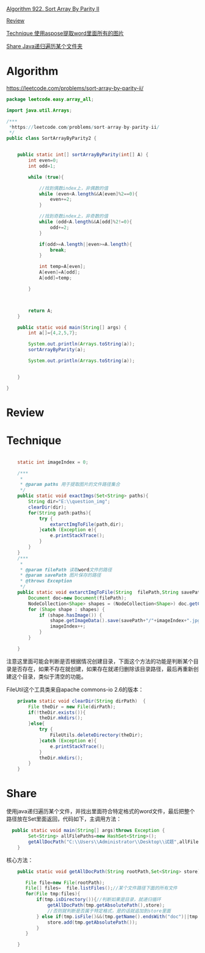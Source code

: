 
 [Algorithm 922. Sort Array By Parity II](#algorithm)

 [Review](#review)

 [Technique 使用aspose提取word里面所有的图片 ](#technique)

 [Share Java递归遍历某个文件夹](#share)


# Algorithm
https://leetcode.com/problems/sort-array-by-parity-ii/
```java
package leetcode.easy.array_all;

import java.util.Arrays;

/***
 *https://leetcode.com/problems/sort-array-by-parity-ii/
 */
public class SortArrayByParity2 {


    public static int[] sortArrayByParity(int[] A) {
        int even=0;
        int odd=1;

        while (true){

            //找到偶数index上，非偶数的值
            while (even<A.length&&A[even]%2==0){
                even+=2;
            }

            //找到奇数index上，非奇数的值
            while (odd<A.length&&A[odd]%2!=0){
                odd+=2;
            }

            if(odd>=A.length||even>=A.length){
                break;
            }

            int temp=A[even];
            A[even]=A[odd];
            A[odd]=temp;

        }



        return A;
    }

    public static void main(String[] args) {
        int a[]={4,2,5,7};

        System.out.println(Arrays.toString(a));
        sortArrayByParity(a);

        System.out.println(Arrays.toString(a));


    }

}


```

# Review


# Technique



```java

    static int imageIndex = 0;

    /***
     *
     * @param paths 用于提取图片的文件路径集合
     */
    public static void exactImgs(Set<String> paths){
        String dir="E:\\question_img";
        clearDir(dir);
        for(String path:paths){
            try {
                extarctImgToFile(path,dir);
            }catch (Exception e){
                e.printStackTrace();
            }
        }
    }
    /***
     *
     * @param filePath 读取word文件的路径
     * @param savePath 图片保存的路径
     * @throws Exception
     */
    public static void extarctImgToFile(String  filePath,String savePath)  throws  Exception{
        Document doc=new Document(filePath);
        NodeCollection<Shape> shapes = (NodeCollection<Shape>) doc.getChildNodes(NodeType.SHAPE, true);
        for (Shape shape : shapes) {
            if (shape.hasImage()) {
                shape.getImageData().save(savePath+"/"+imageIndex+".jpg");
                imageIndex++;
            }
        }

    }

```



注意这里面可能会判断是否根据情况创建目录，下面这个方法的功能是判断某个目录是否存在，如果不存在就创建，如果存在就递归删除该目录路径，最后再重新创建这个目录，类似于清空的功能。

FileUtil这个工具类来自apache commons-io 2.6的版本：

```java
    private static void clearDir(String dirPath)  {
        File theDir = new File(dirPath);
        if(!theDir.exists()){
            theDir.mkdirs();
        }else{
            try {
                FileUtils.deleteDirectory(theDir);
            }catch (Exception e){
                e.printStackTrace();
            }
            theDir.mkdirs();
        }
    }
```





# Share



使用java递归遍历某个文件，并找出里面符合特定格式的word文件，最后把整个路径放在Set里面返回，代码如下，主调用方法：

```java
  public static void main(String[] args)throws Exception {
        Set<String> allFilePaths=new HashSet<String>();
        getAllDocPath("C:\\Users\\Administrator\\Desktop\\试题",allFilePaths);
    }
```

核心方法：

```java
    public static void getAllDocPath(String rootPath,Set<String> store){

       File file=new File(rootPath);
       File[] files=  file.listFiles();//某个文件路径下面的所有文件
       for(File tmp:files){
           if(tmp.isDirectory()){//判断如果是目录，就递归循环
               getAllDocPath(tmp.getAbsolutePath(),store);
               //否则就判断是否属于特定格式，是的话就追加到store里面
           } else if(tmp.isFile()&&(tmp.getName().endsWith("doc")||tmp.getName().endsWith("docx"))){
               store.add(tmp.getAbsolutePath());
           }
       }

    }
```




